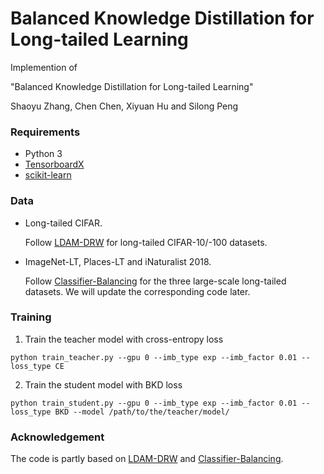 # Balanced Knowledge Distillation for Long-tailed Learning

Implemention of 

"Balanced Knowledge Distillation for Long-tailed Learning"

Shaoyu Zhang, Chen Chen, Xiyuan Hu and Silong Peng

### Requirements 
* Python 3
* [TensorboardX](https://github.com/lanpa/tensorboardX)
* [scikit-learn](https://scikit-learn.org/stable/)

### Data
* Long-tailed CIFAR.

  Follow [LDAM-DRW](https://github.com/kaidic/LDAM-DRW) for long-tailed CIFAR-10/-100 datasets.
* ImageNet-LT, Places-LT and iNaturalist 2018.

  Follow [Classifier-Balancing](https://github.com/facebookresearch/classifier-balancing) for the three large-scale long-tailed datasets. We will update the corresponding code later.
  
### Training
1. Train the teacher model with cross-entropy loss
```
python train_teacher.py --gpu 0 --imb_type exp --imb_factor 0.01 --loss_type CE
```

2. Train the student model with BKD loss
```
python train_student.py --gpu 0 --imb_type exp --imb_factor 0.01 --loss_type BKD --model /path/to/the/teacher/model/

```

### Acknowledgement
The code is partly based on [LDAM-DRW](https://github.com/kaidic/LDAM-DRW) and [Classifier-Balancing](https://github.com/facebookresearch/classifier-balancing).
